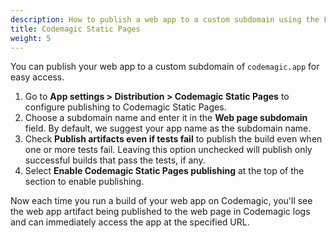 ```yaml
---
description: How to publish a web app to a custom subdomain using the Flutter workflow editor
title: Codemagic Static Pages
weight: 5
---
```


You can publish your web app to a custom subdomain of `codemagic.app` for easy access.

1. Go to **App settings > Distribution > Codemagic Static Pages** to configure publishing to Codemagic Static Pages.  
2. Choose a subdomain name and enter it in the **Web page subdomain** field. By default, we suggest your app name as the subdomain name.
3. Check **Publish artifacts even if tests fail** to publish the build even when one or more tests fail. Leaving this option unchecked will publish only successful builds that pass the tests, if any.
4. Select **Enable Codemagic Static Pages publishing** at the top of the section to enable publishing.

Now each time you run a build of your web app on Codemagic, you'll see the web app artifact being published to the web page in Codemagic logs and can immediately access the app at the specified URL.
